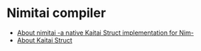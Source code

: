 # Nimitai compiler

* [About nimitai -a native Kaitai Struct implementation for Nim-](https://github.com/sealmove/nimitai)
* [About Kaitai Struct](http://kaitai.io/)
